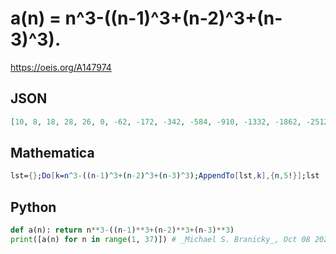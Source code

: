 # a\(n\) \= n^3\-\(\(n\-1\)^3\+\(n\-2\)^3\+\(n\-3\)^3\)\.
https://oeis.org/A147974
## JSON
```JSON
[10, 8, 18, 28, 26, 0, -62, -172, -342, -584, -910, -1332, -1862, -2512, -3294, -4220, -5302, -6552, -7982, -9604, -11430, -13472, -15742, -18252, -21014, -24040, -27342, -30932, -34822, -39024, -43550, -48412, -53622, -59192, -65134, -71460]
```
## Mathematica
```Mathematica
lst={};Do[k=n^3-((n-1)^3+(n-2)^3+(n-3)^3);AppendTo[lst,k],{n,5!}];lst
```
## Python
```Python
def a(n): return n**3-((n-1)**3+(n-2)**3+(n-3)**3)
print([a(n) for n in range(1, 37)]) # _Michael S. Branicky_, Oct 08 2021
```
